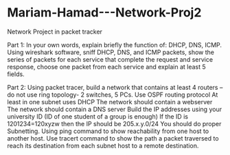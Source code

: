 # Mariam-Hamad---Network-Proj2
Network Project in packet tracker 


Part 1:
In your own words, explain briefly the function of: DHCP, DNS, ICMP.
Using wireshark software, sniff DHCP, DNS, and ICMP packets, show the series of packets for each service that complete the request and service response,  choose one packet from each service and explain at least 5 fields.

Part 2:
Using packet tracer, build a network that contains at least 4 routers –do not use ring topology- 2 switches, 5 PCs. 
Use OSPF routing protocol
At least in one subnet uses DHCP
The network should contain a webserver 
The network should contain a DNS server
Build the IP addresses using your university ID (ID of one student of a group is enough)
If the ID is 1201234=120xyzw then the IP should be 205.x.y.0/24 
You should do proper Subnetting.
Using ping command to show reachability from one host to another host.
Use tracert command to show the path a packet traversed to reach its destination from each subnet host to a remote destination.


